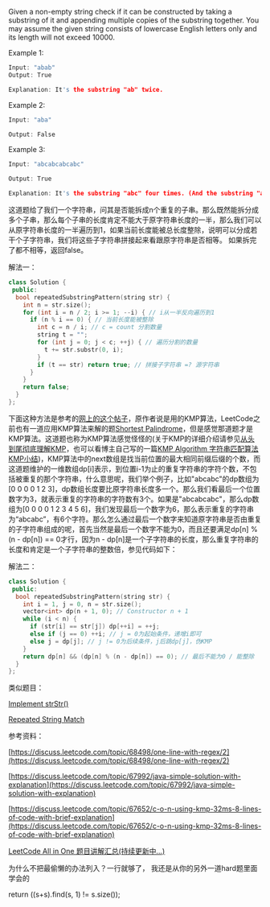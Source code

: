 Given a non-empty string check if it can be constructed by taking a substring of it and appending multiple copies of the substring together. You may assume the given string consists of lowercase English letters only and its length will not exceed 10000.

Example 1:

```cpp
Input: "abab"
Output: True

Explanation: It's the substring "ab" twice.
```

Example 2:

```cpp
Input: "aba"

Output: False
```

Example 3:

```cpp
Input: "abcabcabcabc"

Output: True

Explanation: It's the substring "abc" four times. (And the substring "abcabc" twice.)
```

这道题给了我们一个字符串，问其是否能拆成n个重复的子串。那么既然能拆分成多个子串，那么每个子串的长度肯定不能大于原字符串长度的一半，那么我们可以从原字符串长度的一半遍历到1，如果当前长度能被总长度整除，说明可以分成若干个子字符串，我们将这些子字符串拼接起来看跟原字符串是否相等。 如果拆完了都不相等，返回false。

解法一：

```cpp
class Solution {
 public:
  bool repeatedSubstringPattern(string str) {
    int n = str.size();
    for (int i = n / 2; i >= 1; --i) { // i从一半反向遍历到1
      if (n % i == 0) { // 当前长度能被整除
        int c = n / i; // c = count 分割数量
        string t = "";
        for (int j = 0; j < c; ++j) { // 遍历分割的数量
          t += str.substr(0, i); 
        }
        if (t == str) return true; // 拼接子字符串 =? 源字符串
      }
    }
    return false;
  }
};
```

下面这种方法是参考的[网上的这个帖子](https://discuss.leetcode.com/topic/67652/c-o-n-using-kmp-32ms-8-lines-of-code-with-brief-explanation)，原作者说是用的KMP算法，LeetCode之前也有一道应用KMP算法来解的题[Shortest Palindrome](http://www.cnblogs.com/grandyang/p/4523624.html)，但是感觉那道题才是KMP算法。这道题也称为KMP算法感觉怪怪的(关于KMP的详细介绍请参见[从头到尾彻底理解KMP](http://blog.csdn.net/v_july_v/article/details/7041827)，也可以看博主自己写的一篇[KMP Algorithm 字符串匹配算法KMP小结](http://www.cnblogs.com/grandyang/p/6992403.html))，KMP算法中的next数组是找当前位置的最大相同前缀后缀的个数，而这道题维护的一维数组dp[i]表示，到位置i-1为止的重复字符串的字符个数，不包括被重复的那个字符串，什么意思呢，我们举个例子，比如"abcabc"的dp数组为[0 0 0 0 1 2 3]，dp数组长度要比原字符串长度多一个。那么我们看最后一个位置数字为3，就表示重复的字符串的字符数有3个。如果是"abcabcabc"，那么dp数组为[0 0 0 0 1 2 3 4 5 6]，我们发现最后一个数字为6，那么表示重复的字符串为“abcabc”，有6个字符。那么怎么通过最后一个数字来知道原字符串是否由重复的子字符串组成的呢，首先当然是最后一个数字不能为0，而且还要满足dp[n] % (n - dp[n]) == 0才行，因为n - dp[n]是一个子字符串的长度，那么重复字符串的长度和肯定是一个子字符串的整数倍，参见代码如下：

解法二：

```cpp
class Solution {
 public:
  bool repeatedSubstringPattern(string str) {
    int i = 1, j = 0, n = str.size();
    vector<int> dp(n + 1, 0); // Constructor n + 1
    while (i < n) {
      if (str[i] == str[j]) dp[++i] = ++j;
      else if (j == 0) ++i; // j = 0为起始条件，递增i即可
      else j = dp[j]; // j != 0为后续条件，j后跳dp[j]，伪KMP
    }
    return dp[n] && (dp[n] % (n - dp[n]) == 0); // 最后不能为0 / 能整除
  }
};
```

类似题目：

[Implement strStr()](http://www.cnblogs.com/grandyang/p/4606696.html)

[Repeated String Match](http://www.cnblogs.com/grandyang/p/7631434.html)

参考资料：

[https://discuss.leetcode.com/topic/68498/one-line-with-regex/2](https://discuss.leetcode.com/topic/68498/one-line-with-regex/2)

[https://discuss.leetcode.com/topic/67992/java-simple-solution-with-explanation](https://discuss.leetcode.com/topic/67992/java-simple-solution-with-explanation)

[https://discuss.leetcode.com/topic/67652/c-o-n-using-kmp-32ms-8-lines-of-code-with-brief-explanation](https://discuss.leetcode.com/topic/67652/c-o-n-using-kmp-32ms-8-lines-of-code-with-brief-explanation)

[LeetCode All in One 题目讲解汇总(持续更新中...)](http://www.cnblogs.com/grandyang/p/4606334.html)

为什么不把最偷懒的办法列入？一行就够了， 我还是从你的另外一道hard题里面学会的

return ((s+s).find(s, 1) != s.size());